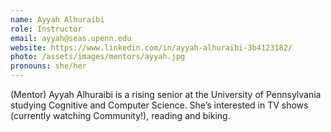```yaml
---
name: Ayyah Alhuraibi 
role: Instructor
email: ayyah@seas.upenn.edu
website: https://www.linkedin.com/in/ayyah-alhuraibi-3b4123182/
photo: /assets/images/mentors/ayyah.jpg
pronouns: she/her
---
```



(Mentor) Ayyah Alhuraibi is a rising senior at the University of Pennsylvania studying Cognitive and Computer Science. She’s interested in TV shows (currently watching Community!), reading and biking.
